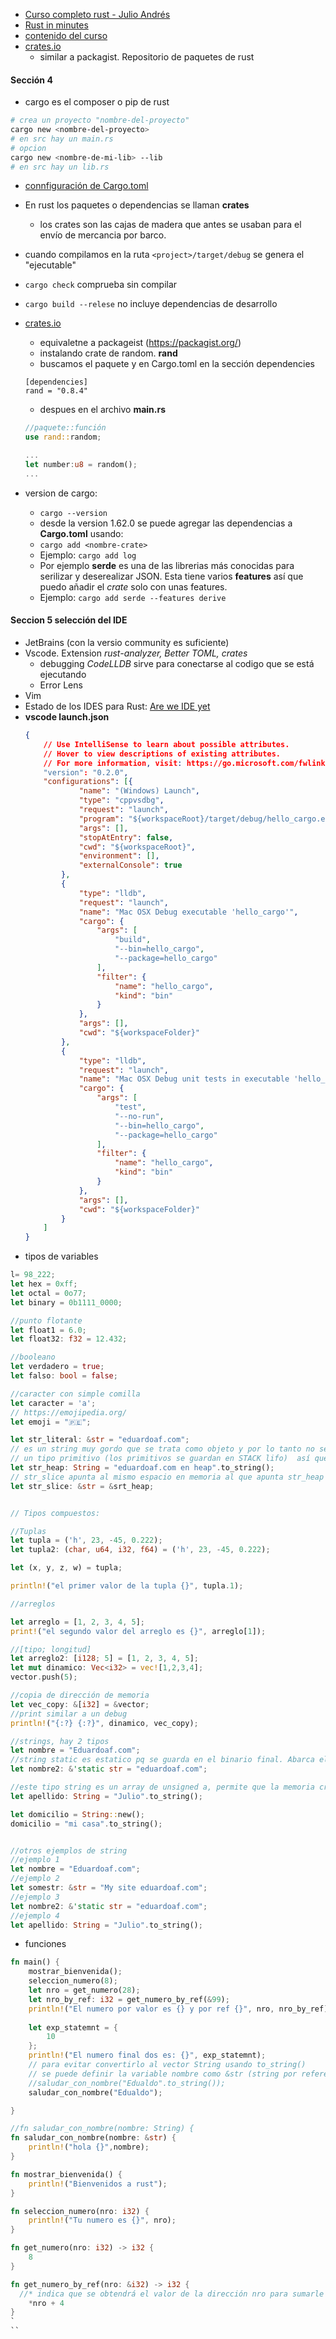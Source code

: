 - [Curso completo rust - Julio Andrés](https://www.udemy.com/course/curso-completo-rust/)
- [Rust in minutes](https://learnxinyminutes.com/docs/es-es/rust-es/)
- [contenido del curso](https://www.udemy.com/course/curso-completo-rust/learn/lecture/19834750#content)
- [crates.io](https://crates.io)
	- similar a packagist. Repositorio de paquetes de rust

#### Sección 4
- cargo es el composer o pip de rust
```sh
# crea un proyecto "nombre-del-proyecto"
cargo new <nombre-del-proyecto>
# en src hay un main.rs
# opcion
cargo new <nombre-de-mi-lib> --lib
# en src hay un lib.rs
```
- [connfiguración de Cargo.toml](https://doc.rust-lang.org/cargo/reference/manifest.html)
- En rust los paquetes o dependencias se llaman **crates**
	- los crates son las cajas de madera que antes se usaban para el envío de mercancia por barco.

- cuando compilamos en la ruta `<project>/target/debug` se genera el "ejecutable"

- `cargo check` comprueba sin compilar
- `cargo build --relese` no incluye dependencias de desarrollo
- [crates.io](https://crates.io)
	- equivaletne a packageist (https://packagist.org/)
	- instalando crate de random. **rand**
	- buscamos el paquete y en Cargo.toml en la sección dependencies
	```
	[dependencies]
	rand = "0.8.4"
	```
	- despues en el archivo **main.rs**
	```rust
	//paquete::función
	use rand::random;
	
	...
	let number:u8 = random();
	...
	```
- version de cargo:
	- `cargo --version`
	- desde la version 1.62.0 se puede agregar las dependencias a **Cargo.toml** usando:
	- `cargo add <nombre-crate>`
	- Ejemplo: `cargo add log`
	- Por ejemplo **serde** es una de las librerias más conocidas para serilizar y deserealizar JSON. Esta tiene varios **features** así que puedo añadir el *crate* solo con unas features.
	- Ejemplo: `cargo add serde --features derive`

#### Seccion 5 selección del IDE
- JetBrains (con la versio community es suficiente) 
- Vscode. Extension *rust-analyzer, Better TOML, crates*
	- debugging *CodeLLDB* sirve para conectarse al codigo que se está ejecutando
	- Error Lens
- Vim
- Estado de los IDES para Rust: [Are we IDE yet](https://areweideyet.com/)
- **vscode launch.json**
	```json
	{
		// Use IntelliSense to learn about possible attributes.
		// Hover to view descriptions of existing attributes.
		// For more information, visit: https://go.microsoft.com/fwlink/?linkid=830387
		"version": "0.2.0",
		"configurations": [{
				"name": "(Windows) Launch",
				"type": "cppvsdbg",
				"request": "launch",
				"program": "${workspaceRoot}/target/debug/hello_cargo.exe",
				"args": [],
				"stopAtEntry": false,
				"cwd": "${workspaceRoot}",
				"environment": [],
				"externalConsole": true
			},
			{
				"type": "lldb",
				"request": "launch",
				"name": "Mac OSX Debug executable 'hello_cargo'",
				"cargo": {
					"args": [
						"build",
						"--bin=hello_cargo",
						"--package=hello_cargo"
					],
					"filter": {
						"name": "hello_cargo",
						"kind": "bin"
					}
				},
				"args": [],
				"cwd": "${workspaceFolder}"
			},
			{
				"type": "lldb",
				"request": "launch",
				"name": "Mac OSX Debug unit tests in executable 'hello_cargo'",
				"cargo": {
					"args": [
						"test",
						"--no-run",
						"--bin=hello_cargo",
						"--package=hello_cargo"
					],
					"filter": {
						"name": "hello_cargo",
						"kind": "bin"
					}
				},
				"args": [],
				"cwd": "${workspaceFolder}"
			}
		]
	}
	```
- tipos de variables
```rust
l= 98_222;
let hex = 0xff;
let octal = 0o77;
let binary = 0b1111_0000;

//punto flotante
let float1 = 6.0;
let float32: f32 = 12.432;

//booleano
let verdadero = true;
let falso: bool = false;

//caracter con simple comilla
let caracter = 'a';
// https://emojipedia.org/
let emoji = "🇵🇪";

let str_literal: &str = "eduardoaf.com";
// es un string muy gordo que se trata como objeto y por lo tanto no se entiende como
// un tipo primitivo (los primitivos se guardan en STACK lifo)  así que se almacena en la memoria HEAP 
let str_heap: String = "eduardoaf.com en heap".to_string();
// str_slice apunta al mismo espacio en memoria al que apunta str_heap
let str_slice: &str = &srt_heap;


// Tipos compuestos:

//Tuplas
let tupla = ('h', 23, -45, 0.222);
let tupla2: (char, u64, i32, f64) = ('h', 23, -45, 0.222);

let (x, y, z, w) = tupla;

println!("el primer valor de la tupla {}", tupla.1);

//arreglos

let arreglo = [1, 2, 3, 4, 5];
print!("el segundo valor del arreglo es {}", arreglo[1]);

//[tipo; longitud]
let arreglo2: [i128; 5] = [1, 2, 3, 4, 5];
let mut dinamico: Vec<i32> = vec![1,2,3,4];
vector.push(5);

//copia de dirección de memoria
let vec_copy: &[i32] = &vector;
//print similar a un debug
println!("{:?} {:?}", dinamico, vec_copy); 

//strings, hay 2 tipos
let nombre = "Eduardoaf.com";
//string static es estatico pq se guarda en el binario final. Abarca el concepto de borrowing
let nombre2: &'static str = "eduardoaf.com";

//este tipo string es un array de unsigned a, permite que la memoria crezca y se aloja en la memoria heap
let apellido: String = "Julio".to_string();

let domicilio = String::new();
domicilio = "mi casa".to_string();


//otros ejemplos de string
//ejemplo 1
let nombre = "Eduardoaf.com";
//ejemplo 2
let somestr: &str = "My site eduardoaf.com";
//ejemplo 3
let nombre2: &'static str = "eduardoaf.com";
//ejemplo 4
let apellido: String = "Julio".to_string();
```
- funciones
```rust
fn main() {
    mostrar_bienvenida();
    seleccion_numero(8);
    let nro = get_numero(28);
    let nro_by_ref: i32 = get_numero_by_ref(&99);
    println!("El numero por valor es {} y por ref {}", nro, nro_by_ref);
    
    let exp_statemnt = {
        10
    };
    println!("El numero final dos es: {}", exp_statemnt);
    // para evitar convertirlo al vector String usando to_string()
    // se puede definir la variable nombre como &str (string por referencia)
    //saludar_con_nombre("Edualdo".to_string());
    saludar_con_nombre("Edualdo");

}

//fn saludar_con_nombre(nombre: String) {
fn saludar_con_nombre(nombre: &str) {
    println!("hola {}",nombre);
}

fn mostrar_bienvenida() {
    println!("Bienvenidos a rust");
}

fn seleccion_numero(nro: i32) {
    println!("Tu numero es {}", nro);
}

fn get_numero(nro: i32) -> i32 {
    8
}

fn get_numero_by_ref(nro: &i32) -> i32 {
  //* indica que se obtendrá el valor de la dirección nro para sumarle 4 y despues retornarlo
	*nro + 4
}
`
``
